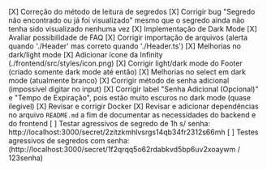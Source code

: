 [X] Correção do  método de leitura de segredos
[X] Corrigir bug "Segredo não encontrado ou já foi visualizado" mesmo que o segredo ainda não tenha sido visualizado nenhuma vez
[X] Implementação de Dark Mode
[X] Avaliar possibilidade de FAQ
[X] Corrigir importação de arquivos (alerta quando './Header' mas correto quando './Header.ts')
[X] Melhorias no dark/light mode
[X] Adicionar ícone da Infinity (./frontend/src/styles/icon.png)
[X] Corrigir light/dark mode do Footer (criado somente dark mode até então)
[X] Melhorias no select em dark mode (atualmente branco)
[X] Corrigir método de senha adicional (impossível digitar no input)
[X] Corrigir label "Senha Adicional (Opcional)" e "Tempo de Expiração", pois estão muito escuros no dark mode (quase ilegível)
[X] Revisar e corrigir Docker
[X] Revisar e adicionar dependências no arquivo `README.md` a fim de documentar as necessidades do backend e do frontend
[ ] Testar agressivos de segredo de 1h s/ senha: http://localhost:3000/secret/2zitzkmhlvsrgs14qb34fr2312s66mh
[ ] Testes agressivos de segredos com senha: (http://localhost:3000/secret/1f2qrqq5o62rdabkvd5bp6uv2xoaywm / 123senha)